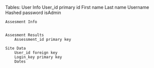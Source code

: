 Tables:
    User Info
        User_id primary id
        First name
        Last name
        Username
        Hashed password
        isAdmin

    Assesment Info
        

    Assesment Results
        Assessment_id primary key

    Site Data
        User_id foreign key
        Login_key primary key
        Dates